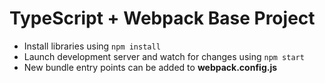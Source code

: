# TypeScript + Webpack Base Project

- Install libraries using `npm install`
- Launch development server and watch for changes using `npm start`
- New bundle entry points can be added to **webpack.config.js**